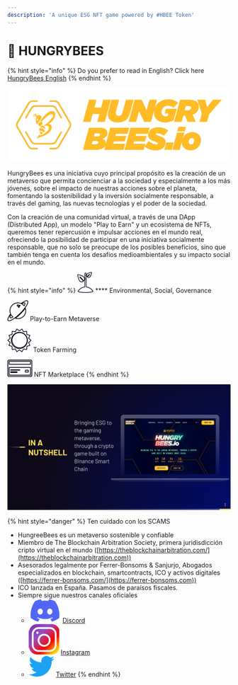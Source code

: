 ```yaml
---
description: 'A unique ESG NFT game powered by #HBEE Token'
---
```


# 🐝 HUNGRYBEES

{% hint style="info" %}
Do you prefer to read in English? Click here [HungryBees English](https://hungrybees.gitbook.io/whitepaper-english)
{% endhint %}

![](.gitbook/assets/LogoHungryBees.png)

HungryBees es una iniciativa cuyo principal propósito es la creación de un metaverso que permita concienciar a la sociedad y especialmente a los más jóvenes, sobre el impacto de nuestras acciones sobre el planeta, fomentando la sostenibilidad y la inversión socialmente responsable, a través del gaming, las nuevas tecnologías y el poder de la sociedad.

Con la creación de una comunidad virtual, a través de una DApp (Distributed App), un modelo "Play to Earn" y un ecosistema de NFTs, queremos tener repercusión e impulsar acciones en el mundo real, ofreciendo la posibilidad de participar en una iniciativa socialmente responsable, que no solo se preocupe de los posibles beneficios, sino que también tenga en cuenta los desafíos medioambientales y su impacto social en el mundo.



{% hint style="info" %}
![](<.gitbook/assets/image (41).png>)           ****           Environmental, Social, Governance

![](<.gitbook/assets/image (58).png>)       Play-to-Earn Metaverse

![](<.gitbook/assets/image (15).png>)      Token Farming

![](<.gitbook/assets/image (46).png>)      NFT Marketplace
{% endhint %}

![](<.gitbook/assets/image (62).png>)

{% hint style="danger" %}
Ten cuidado con los SCAMS

* HungreeBees es un metaverso sostenible y confiable&#x20;
* Miembro de The Blockchain Arbitration Society, primera juridisdicción cripto virtual en el mundo ([https://theblockchainarbitration.com/](https://theblockchainarbitration.com))
* Asesorados legalmente por Ferrer-Bonsoms & Sanjurjo, Abogados especializados en blockchain, smartcontracts, ICO y activos digitales ([https://ferrer-bonsoms.com/](https://ferrer-bonsoms.com))
* ICO lanzada en España. Pasamos de paraísos fiscales.
* Siempre sigue nuestros canales oficiales
  * ![](<.gitbook/assets/image (3).png>)  [Discord](https://discord.gg/wxmA4YVRgC)
  * &#x20;![](<.gitbook/assets/image (39).png>)   [Instagram](https://instagram.com/hungrybees\_io)
  * &#x20;![](<.gitbook/assets/image (24).png>)  [Twitter](https://twitter.com/Hungrybees\_io)
{% endhint %}
